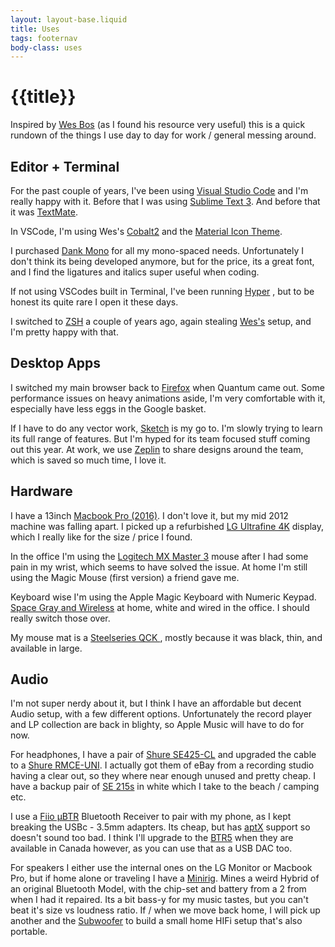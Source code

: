 ```yaml
---
layout: layout-base.liquid
title: Uses
tags: footernav
body-class: uses
---
```


# {{title}}

Inspired by [Wes Bos](https://wesbos.com/uses/) (as I found his resource very useful) this is a quick rundown of the things I use day to day for work / general messing around.

##  Editor + Terminal

For the past couple of years, I've been using [Visual Studio Code](https://code.visualstudio.com/) and I'm really happy with it. Before that I was using [Sublime Text 3](https://www.sublimetext.com/3). And before that it was [TextMate](https://macromates.com/).

In VSCode, I'm using Wes's [Cobalt2](https://marketplace.visualstudio.com/items?itemName=wesbos.theme-cobalt2) and the [Material Icon Theme](https://marketplace.visualstudio.com/items?itemName=PKief.material-icon-theme).

I purchased [Dank Mono](https://dank.sh/) for all my mono-spaced needs. Unfortunately I don't think its being developed  anymore, but for the price, its a great font, and I find the ligatures and italics super useful when coding.

If not using VSCodes built in Terminal, I've been running [Hyper](https://hyper.is/) , but to be honest its quite rare I open it these days.

I switched to [ZSH](https://ohmyz.sh/) a couple of years ago, again stealing [Wes's](https://github.com/wesbos/Cobalt2-iterm) setup, and I'm pretty happy with that.

##  Desktop Apps

I switched my main browser back to [Firefox](https://www.mozilla.org/firefox/) when Quantum came out. Some performance issues on heavy animations aside, I'm very comfortable with it, especially have less eggs in the Google basket.

If I have to do any vector work, [Sketch](https://www.sketch.com/) is my go to. I'm slowly trying to learn its full range of features. But I'm hyped for its team focused stuff coming out this year. At work, we use [Zeplin](https://zeplin.io/) to share designs around the team, which is saved so much time, I love it.



##  Hardware

 I have a 13inch [Macbook Pro (2016)](https://everymac.com/systems/apple/macbook_pro/specs/macbook-pro-core-i7-3.3-13-late-2016-retina-display-touch-bar-specs.html). I don't love it, but my mid 2012 machine was falling apart. I picked up a refurbished [LG Ultrafine 4K](https://www.apple.com/ca/shop/product/HMUA2VC/A/lg-ultrafine-4k-display?fnode=8a) display, which I really like for the size / price I found.

In the office I'm using the [Logitech MX Master 3](https://www.logitech.com/en-ca/product/mx-master-3) mouse after I had some pain in my wrist, which seems to have solved the issue. At home I'm still using the Magic Mouse (first version) a friend  gave me.

Keyboard wise I'm using the Apple Magic Keyboard with Numeric Keypad. [Space Gray and Wireless](https://www.apple.com/ca/shop/product/MRMH2LL/A/magic-keyboard-with-numeric-keypad-us-english-space-grey) at home, white and wired in the office. I should really switch those over.

My mouse mat is a [Steelseries QCK ](https://steelseries.com/gaming-mousepads/qck-series#qck-large), mostly because it was black, thin, and available in large.

##  Audio

I'm not super nerdy about it, but I think I have an affordable but decent Audio setup, with a few different options. Unfortunately the record player and LP collection are back in blighty, so Apple Music will have to do for now.

For headphones, I have a pair of [Shure SE425-CL](https://www.shure.com/en-GB/products/earphones/se425cl) and upgraded the cable to a [Shure RMCE-UNI](https://www.shure.com/en-GB/products/accessories/rmce_uni). I actually got them of eBay from a recording studio having a clear out, so they where near enough unused and pretty cheap. I have a backup pair of [SE 215s](https://www.shure.com/en-GB/products/earphones/se215) in white which I take to the beach / camping etc.

I use a [Fiio μBTR](https://www.fiio.com/%CE%BCbtr) Bluetooth Receiver to pair with my phone, as I kept breaking the USBc - 3.5mm adapters. Its cheap, but has [aptX](https://www.aptx.com/) support so doesn't sound too bad. I think I'll upgrade to the [BTR5](https://www.fiio.com/btr5) when they are available in Canada however, as you can use that as a USB DAC too.

For speakers I either use the internal ones on the LG Monitor or Macbook Pro, but if home alone or traveling I have a [Minirig](https://minirigs.co.uk/speakers/bluetooth-minirig-3). Mines a weird Hybrid of an original Bluetooth Model, with the chip-set and battery from a 2 from when I had it repaired. Its a bit bass-y for my music tastes, but you can't beat it's size vs loudness ratio. If / when we move back home, I will pick up another and the [Subwoofer](https://minirigs.co.uk/speakers/minirig-subwoofer-3) to build a small home HIFi setup that's also portable.
